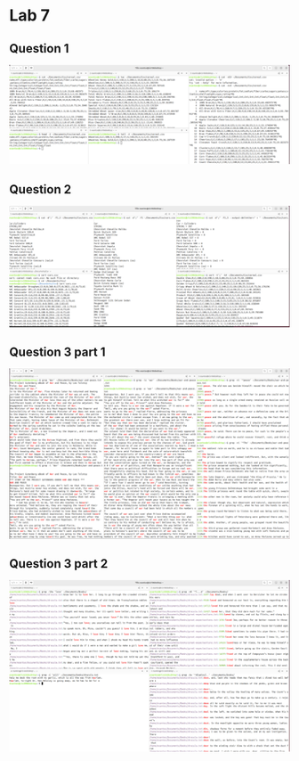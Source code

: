 # Lab 7

## Question 1
![Question1](lab7.q1.png)

## Question 2
![Question2](lab7.q2.png)

## Question 3 part 1
![Question3/part1](lab7.q3p1.png)

## Question 3 part 2
![Question3/par21](lab7.q3p2.png)

